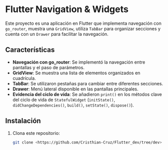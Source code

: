 # Flutter Navigation & Widgets  

Este proyecto es una aplicación en Flutter que implementa navegación con `go_router`, muestra una `GridView`, utiliza `TabBar` para organizar secciones y cuenta con un `Drawer` para facilitar la navegación.  

## Características  
- **Navegación con go_router**: Se implementó la navegación entre pantallas y el paso de parámetros.  
- **GridView**: Se muestra una lista de elementos organizados en cuadrícula.  
- **TabBar**: Se utilizaron pestañas para cambiar entre diferentes secciones.  
- **Drawer**: Menú lateral disponible en las pantallas principales.  
- **Evidencia del ciclo de vida**: Se añadieron `print()` en los métodos clave del ciclo de vida de `StatefulWidget` (`initState()`, `didChangeDependencies()`, `build()`, `setState()`, `dispose()`).  

## Instalación  
1. Clona este repositorio:  
   ```sh
   git clone <https://github.com/Cristhian-Cruz/Flutter_dev/tree/dev>
